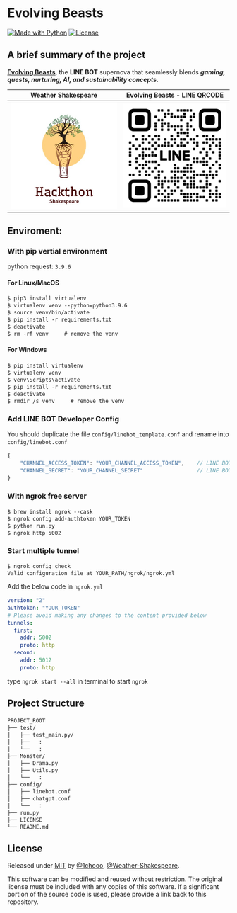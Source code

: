 # Evolving Beasts

[![Made with Python](https://img.shields.io/badge/Python=3.9-blue?logo=python&logoColor=white)](https://python.org "Go to Python homepage")
[![License](https://img.shields.io/badge/License-MIT-blue)](./LICENSE "Go to license section")

A brief summary of the project
---

**[Evolving Beasts](https://lin.ee/gEbeKQV)**, the **LINE BOT** supernova that seamlessly blends ***gaming, quests, nurturing, AI, and sustainability concepts***.

| Weather Shakespeare|Evolving Beasts - LINE QRCODE |
|-|-|
| <img src="assets/imgs/profile.jpg" width="300">| <img src="assets/imgs/L_gainfriends_2dbarcodes_BW.png" width="300"> |

Enviroment: 
---

### With pip vertial environment
python request: `3.9.6`

#### For **Linux/MacOS**
```shell
$ pip3 install virtualenv
$ virtualenv venv --python=python3.9.6
$ source venv/bin/activate
$ pip install -r requirements.txt
$ deactivate
$ rm -rf venv     # remove the venv
```

#### For **Windows**
```shell
$ pip install virtualenv
$ virtualenv venv
$ venv\Scripts\activate
$ pip install -r requirements.txt
$ deactivate
$ rmdir /s venv     # remove the venv
```

### Add LINE BOT Developer Config

You should duplicate the file `config/linebot_template.conf` and rename into `config/linebot.conf`

```js
{
    "CHANNEL_ACCESS_TOKEN": "YOUR_CHANNEL_ACCESS_TOKEN",    // LINE BOT API
    "CHANNEL_SECRET": "YOUR_CHANNEL_SECRET"                 // LINE BOT Handler
}
```


### With ngrok free server
```SHELL
$ brew install ngrok --cask
$ ngrok config add-authtoken YOUR_TOKEN
$ python run.py
$ ngrok http 5002
```

### Start multiple tunnel

```shell
$ ngrok config check
Valid configuration file at YOUR_PATH/ngrok/ngrok.yml
```

Add the below code in `ngrok.yml`

```yml
version: "2"
authtoken: "YOUR_TOKEN"
# Please avoid making any changes to the content provided below
tunnels:
  first:
    addr: 5002
    proto: http    
  second:
    addr: 5012
    proto: http
```

type `ngrok start --all` in terminal to start `ngrok`

Project Structure
---
```
PROJECT_ROOT
├── test/
│   ├── test_main.py/
│   ├──   :
│   └──   :
├── Monster/
│   ├── Drama.py
│   ├── Utils.py
│   └──   :
├── config/
│   ├── linebot.conf
│   ├── chatgpt.conf
│   └──   :
├── run.py
├── LICENSE
└── README.md
```

License
---
Released under [MIT](./LICENSE) by [@1chooo](https://github.com/1chooo), [@Weather-Shakespeare](https://github.com/Weather-Shakespeare).

This software can be modified and reused without restriction.
The original license must be included with any copies of this software.
If a significant portion of the source code is used, please provide a link back to this repository.